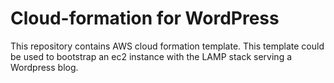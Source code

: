 # Cloud-formation for  WordPress
This repository contains AWS cloud formation template. This template could be used to bootstrap an ec2 instance with the LAMP stack serving a Wordpress blog.
